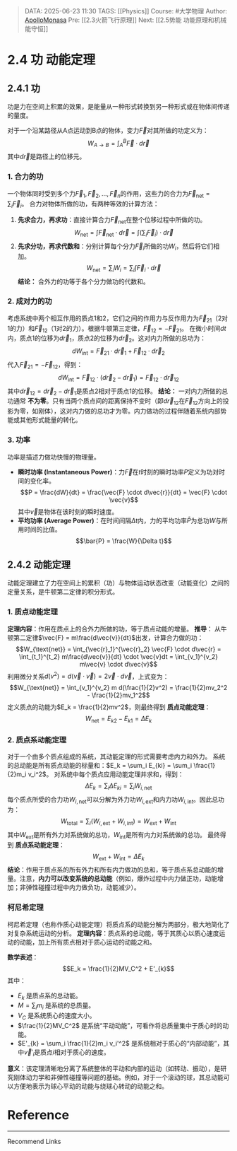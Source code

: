 > DATA: 2025-06-23 11:30
> TAGS: [[Physics]]
> Course: #大学物理
> Author: [ApolloMonasa](https://github.com/ApolloMonasa)
> Pre: [[2.3火箭飞行原理]]
> Next: [[2.5势能 功能原理和机械能守恒]]

# 2.4 功 动能定理

## 2.4.1 功
功是力在空间上积累的效果，是能量从一种形式转换到另一种形式或在物体间传递的量度。

对于一个沿某路径从A点运动到B点的物体，变力$\vec{F}$对其所做的功定义为：
$$W_{A \to B} = \int_{A}^{B} \vec{F} \cdot d\vec{r}$$
其中$d\vec{r}$是路径上的位移元。

### 1. 合力的功
一个物体同时受到多个力$\vec{F}_1, \vec{F}_2, \dots, \vec{F}_n$的作用，这些力的合力为$\vec{F}_{\text{net}} = \sum_i \vec{F}_i$。
合力对物体所做的功，有两种等效的计算方法：
1.  **先求合力，再求功**：直接计算合力$\vec{F}_{\text{net}}$在整个位移过程中所做的功。
    $$W_{\text{net}} = \int \vec{F}_{\text{net}} \cdot d\vec{r} = \int (\sum_i \vec{F}_i) \cdot d\vec{r}$$
2.  **先求分功，再求代数和**：分别计算每个分力$\vec{F}_i$所做的功$W_i$，然后将它们相加。
    $$W_{\text{net}} = \sum_i W_i = \sum_i \int \vec{F}_i \cdot d\vec{r}$$
**结论：** 合外力的功等于各个分力做功的代数和。

### 2. 成对力的功
考虑系统中两个相互作用的质点1和2，它们之间的作用力与反作用力为$\vec{F}_{21}$（2对1的力）和$\vec{F}_{12}$（1对2的力）。根据牛顿第三定律，$\vec{F}_{12} = -\vec{F}_{21}$。
在微小时间$dt$内，质点1的位移为$d\vec{r}_1$，质点2的位移为$d\vec{r}_2$。这对内力所做的总功为：
$$dW_{\text{int}} = \vec{F}_{21} \cdot d\vec{r}_1 + \vec{F}_{12} \cdot d\vec{r}_2$$
代入$\vec{F}_{21} = -\vec{F}_{12}$，得到：
$$dW_{\text{int}} = \vec{F}_{12} \cdot (d\vec{r}_2 - d\vec{r}_1) = \vec{F}_{12} \cdot d\vec{r}_{12}$$
其中$d\vec{r}_{12} = d\vec{r}_2 - d\vec{r}_1$是质点2相对于质点1的位移。
**结论：** 一对内力所做的总功通常 **不为零**。只有当两个质点间的距离保持不变时（即$d\vec{r}_{12}$在$\vec{F}_{12}$方向上的投影为零，如刚体），这对内力做的总功才为零。内力做功的过程伴随着系统内部势能或其他形式能量的转化。

### 3. 功率
功率是描述力做功快慢的物理量。
*   **瞬时功率 (Instantaneous Power)**：力$\vec{F}$在$t$时刻的瞬时功率$P$定义为功对时间的变化率。
    $$P = \frac{dW}{dt} = \frac{\vec{F} \cdot d\vec{r}}{dt} = \vec{F} \cdot \vec{v}$$
    其中$\vec{v}$是物体在该时刻的瞬时速度。
*   **平均功率 (Average Power)**：在时间间隔$\Delta t$内，力的平均功率$\bar{P}$为总功$W$与所用时间的比值。
    $$\bar{P} = \frac{W}{\Delta t}$$

## 2.4.2 动能定理
动能定理建立了力在空间上的累积（功）与物体运动状态改变（动能变化）之间的定量关系，是牛顿第二定律的积分形式。

### 1. 质点动能定理
**定理内容**：作用在质点上的合外力所做的功，等于质点动能的增量。
**推导**：
从牛顿第二定律$\vec{F} = m\frac{d\vec{v}}{dt}$出发，计算合力做的功：
$$W_{\text{net}} = \int_{\vec{r}_1}^{\vec{r}_2} \vec{F} \cdot d\vec{r} = \int_{t_1}^{t_2} m\frac{d\vec{v}}{dt} \cdot \vec{v}dt = \int_{v_1}^{v_2} m\vec{v} \cdot d\vec{v}$$
利用微分关系$d(v^2) = d(\vec{v} \cdot \vec{v}) = 2\vec{v} \cdot d\vec{v}$，上式变为：
$$W_{\text{net}} = \int_{v_1}^{v_2} m d(\frac{1}{2}v^2) = \frac{1}{2}mv_2^2 - \frac{1}{2}mv_1^2$$
定义质点的动能为$E_k = \frac{1}{2}mv^2$，则最终得到 **质点动能定理**：
$$W_{\text{net}} = E_{k2} - E_{k1} = \Delta E_k$$

### 2. 质点系动能定理
对于一个由多个质点组成的系统，其动能定理的形式需要考虑内力和外力。
系统的总动能是所有质点动能的标量和：$E_k = \sum_i E_{ki} = \sum_i \frac{1}{2}m_i v_i^2$。
对系统中每个质点应用动能定理并求和，得到：
$$\Delta E_k = \sum_i \Delta E_{ki} = \sum_i W_{i, \text{net}}$$
每个质点所受的合力功$W_{i, \text{net}}$可以分解为外力功$W_{i, \text{ext}}$和内力功$W_{i, \text{int}}$。因此总功为：
$$W_{\text{total}} = \sum_i (W_{i, \text{ext}} + W_{i, \text{int}}) = W_{\text{ext}} + W_{\text{int}}$$
其中$W_{\text{ext}}$是所有外力对系统做的总功，$W_{\text{int}}$是所有内力对系统做的总功。
最终得到 **质点系动能定理**：
$$W_{\text{ext}} + W_{\text{int}} = \Delta E_k$$
**结论**：作用于质点系的所有外力和所有内力做功的总和，等于质点系总动能的增量。注意，**内力可以改变系统的总动能**（例如，爆炸过程中内力做正功，动能增加；非弹性碰撞过程中内力做负功，动能减少）。

### 柯尼希定理
柯尼希定理（也称作质心动能定理）将质点系的动能分解为两部分，极大地简化了对复杂系统运动的分析。
**定理内容**：质点系的总动能，等于其质心以质心速度运动的动能，加上所有质点相对于质心运动的动能之和。

**数学表述**：
$$E_k = \frac{1}{2}MV_C^2 + E'_{k}$$
其中：
*   $E_k$ 是质点系的总动能。
*   $M = \sum_i m_i$ 是系统的总质量。
*   $V_C$ 是系统质心的速度大小。
*   $\frac{1}{2}MV_C^2$ 是系统“平动动能”，可看作将总质量集中于质心时的动能。
*   $E'_{k} = \sum_i \frac{1}{2}m_i v_i'^2$ 是系统相对于质心的“内部动能”，其中$\vec{v}'_i$是质点$i$相对于质心的速度。

**意义**：该定理清晰地分离了系统整体的平动和内部的运动（如转动、振动），是研究刚体动力学和非弹性碰撞等问题的基础。例如，对于一个滚动的球，其总动能可以方便地表示为球心平动的动能与绕球心转动的动能之和。

# Reference

---
Recommend Links